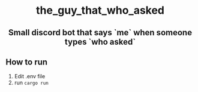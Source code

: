 <h1 align="center">the_guy_that_who_asked</h1>
<h2 align="center">Small discord bot that says `me` when someone types `who asked`</h1>

## How to run

1. Edit .env file
2. run `cargo run`
